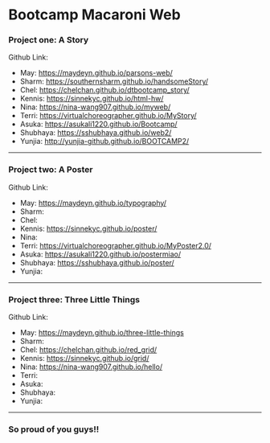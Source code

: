 # Bootcamp Macaroni Web
### Project one: A Story

Github Link:

* May: https://maydeyn.github.io/parsons-web/
* Sharm: https://southernsharm.github.io/handsomeStory/
* Chel: https://chelchan.github.io/dtbootcamp_story/
* Kennis: https://sinnekyc.github.io/html-hw/
* Nina: https://nina-wang907.github.io/myweb/
* Terri: https://virtualchoreographer.github.io/MyStory/
* Asuka: https://asukali1220.github.io/Bootcamp/
* Shubhaya: https://sshubhaya.github.io/web2/
* Yunjia: http://yunjia-github.github.io/BOOTCAMP2/
---
### Project two: A Poster

Github Link:

* May: https://maydeyn.github.io/typography/
* Sharm: 
* Chel: 
* Kennis: https://sinnekyc.github.io/poster/
* Nina: 
* Terri: https://virtualchoreographer.github.io/MyPoster2.0/
* Asuka: https://asukali1220.github.io/postermiao/
* Shubhaya: https://sshubhaya.github.io/poster/
* Yunjia: 
---
### Project three: Three Little Things

Github Link:

* May: https://maydeyn.github.io/three-little-things
* Sharm: 
* Chel: https://chelchan.github.io/red_grid/
* Kennis: https://sinnekyc.github.io/grid/
* Nina: https://nina-wang907.github.io/hello/
* Terri: 
* Asuka: 
* Shubhaya: 
* Yunjia: 
---
### So proud of you guys!!
